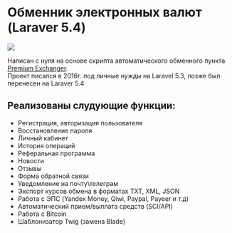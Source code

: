 # Обменник электронных валют (Laraver 5.4)
<img src="https://i.imgur.com/sIEpmLS.png">

Написан с нуля на основе скрипта автоматического обменного пункта [Premium Exchanger](https://exchange.premiumexchanger.com/).
<br/>
Проект писался в 2016г. под личные нужды на Laravel 5.3, позже был перенесен на Laraver 5.4

## Реализованы слудующие функции:

- Регистрация, авторизация пользователя
- Восстановление пароля
- Личный кабинет
- История операций
- Реферальная программа
- Новости
- Отзывы
- Форма обратной связи
- Уведомление на почту\телеграм
- Экспорт курсов обмена в форматах TXT, XML, JSON
- Работа с ЭПС (Yandex Money, Qiwi, Paypal, Payeer и т.д)
- Автоматический прием/выплата средств (SCI/API)
- Работа с Bitcoin
- Шаблонизатор Twig (замена Blade)
